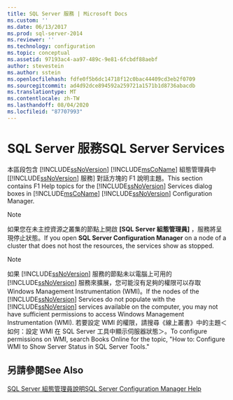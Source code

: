 ```yaml
---
title: SQL Server 服務 | Microsoft Docs
ms.custom: ''
ms.date: 06/13/2017
ms.prod: sql-server-2014
ms.reviewer: ''
ms.technology: configuration
ms.topic: conceptual
ms.assetid: 97193ac4-aa97-489c-9e81-6fcbdf88aebf
author: stevestein
ms.author: sstein
ms.openlocfilehash: fdfe0f5b6dc14718f12c0bac44409cd3eb2f0709
ms.sourcegitcommit: ad4d92dce894592a259721a1571b1d8736abacdb
ms.translationtype: MT
ms.contentlocale: zh-TW
ms.lasthandoff: 08/04/2020
ms.locfileid: "87707993"
---
```

# <a name="sql-server-services"></a><span data-ttu-id="b119b-102">SQL Server 服務</span><span class="sxs-lookup"><span data-stu-id="b119b-102">SQL Server Services</span></span>
  <span data-ttu-id="b119b-103">本區段包含 [!INCLUDE[ssNoVersion](../../includes/ssnoversion-md.md)] [!INCLUDE[msCoName](../../includes/msconame-md.md)] 組態管理員中 [[!INCLUDE[ssNoVersion](../../includes/ssnoversion-md.md)] 服務] 對話方塊的 F1 說明主題。</span><span class="sxs-lookup"><span data-stu-id="b119b-103">This section contains F1 Help topics for the [!INCLUDE[ssNoVersion](../../includes/ssnoversion-md.md)] Services dialog boxes in [!INCLUDE[msCoName](../../includes/msconame-md.md)] [!INCLUDE[ssNoVersion](../../includes/ssnoversion-md.md)] Configuration Manager.</span></span>  
  
> [!NOTE]  
>  <span data-ttu-id="b119b-104">如果您在未主控資源之叢集的節點上開啟 **[SQL Server 組態管理員]** ，服務將呈現停止狀態。</span><span class="sxs-lookup"><span data-stu-id="b119b-104">If you open **SQL Server Configuration Manager** on a node of a cluster that does not host the resources, the services show as stopped.</span></span>  
  
> [!NOTE]  
>  <span data-ttu-id="b119b-105">如果 [!INCLUDE[ssNoVersion](../../includes/ssnoversion-md.md)] 服務的節點未以電腦上可用的 [!INCLUDE[ssNoVersion](../../includes/ssnoversion-md.md)] 服務來擴展，您可能沒有足夠的權限可以存取 Windows Management Instrumentation (WMI)。</span><span class="sxs-lookup"><span data-stu-id="b119b-105">If the nodes of the [!INCLUDE[ssNoVersion](../../includes/ssnoversion-md.md)] Services do not populate with the [!INCLUDE[ssNoVersion](../../includes/ssnoversion-md.md)] services available on the computer, you may not have sufficient permissions to access Windows Management Instrumentation (WMI).</span></span> <span data-ttu-id="b119b-106">若要設定 WMI 的權限，請搜尋《線上叢書》中的主題＜如何：設定 WMI 在 SQL Server 工具中顯示伺服器狀態＞。</span><span class="sxs-lookup"><span data-stu-id="b119b-106">To configure permissions on WMI, search Books Online for the topic, "How to: Configure WMI to Show Server Status in SQL Server Tools."</span></span>  
  
## <a name="see-also"></a><span data-ttu-id="b119b-107">另請參閱</span><span class="sxs-lookup"><span data-stu-id="b119b-107">See Also</span></span>  
 [<span data-ttu-id="b119b-108">SQL Server 組態管理員說明</span><span class="sxs-lookup"><span data-stu-id="b119b-108">SQL Server Configuration Manager Help</span></span>](../../../2014/tools/configuration-manager/sql-server-configuration-manager-help.md)  
  
  
